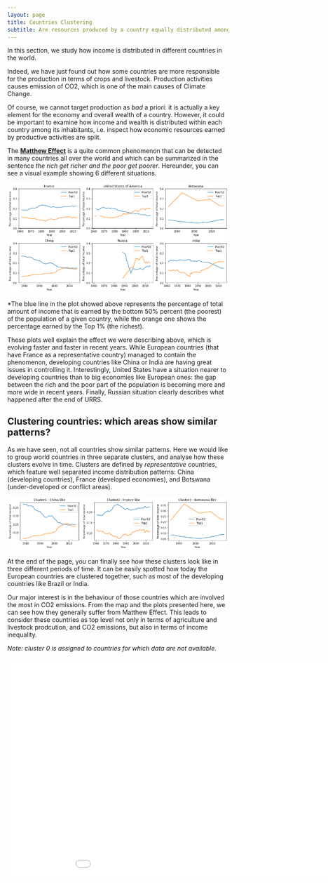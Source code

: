 ```yaml
---
layout: page
title: Countries Clustering
subtitle: Are resources produced by a country equally distributed among citizens?
---
```


In this section, we study how income is distributed in different countries in the world.

Indeed, we have just found out how some countries are more responsible for the production in terms of crops and livestock. Production activities causes emission of CO2, which is one of the main causes of Climate Change. 

Of course, we cannot target production as *bad* a priori: it is actually a key element for the economy and overall wealth of a country. However, it could be important to examine how income and wealth is distributed within each country among its inhabitants, i.e. inspect how economic resources earned by productive activities are split.

The [**Matthew Effect**](https://en.wikipedia.org/wiki/Matthew_effect) is a quite common phenomenon that can be detected in many countries all over the world and which can be summarized in the sentence *the rich get richer and the poor get poorer*. Hereunder, you can see a visual example showing 6 different situations.

![](plots/time_series.png)

*The blue line in the plot showed above represents the percentage of total amount of income that is earned by the bottom 50% percent (the poorest) of the population of a given country, while the orange one shows the percentage earned by the Top 1% (the richest). 

These plots well explain the effect we were describing above, which is evolving faster and faster in recent years. While European countries (that have France as a representative country) managed to contain the phenomenon, developing countries like China or India are having great issues in controlling it. Interestingly, United States have a situation nearer to developing countries than to big economies like European ones: the gap between the rich and the poor part of the population is becoming more and more wide in recent years. Finally, Russian situation clearly describes what happened after the end of URRS.

## Clustering countries: which areas show similar patterns?

As we have seen, not all countries show similar patterns. Here we would like to group world countries in three separate clusters, and analyse how these clusters evolve in time. Clusters are defined by *representative* countries, which feature well separated income distribution patterns: China (developing countries), France (developed economies), and Botswana (under-developed or conflict areas).

![](plots/time_series2.png)

At the end of the page, you can finally see how these clusters look like in three different periods of time. It can be easily spotted how today the European countries are clustered together, such as most of the developing countries like Brazil or India.

Our major interest is in the behaviour of those countries which are involved the most in CO2 emissions. From the map and the plots presented here, we can see how they generally suffer from Matthew Effect. This leads to consider these countries as top level not only in terms of agriculture and livestock prodcution, and CO2 emissions, but also in terms of income inequality.

*Note: cluster 0 is assigned to countries for which data are not available.*

<div class="iframe-container">
    <iframe id="graph" src="country_clustering.html" width="1000" height="500"  frameborder="0">
</div>
